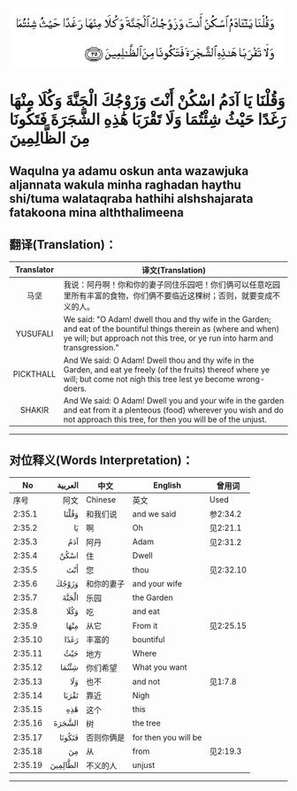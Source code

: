 ![002:035](images/002_035.gif)

#  وَقُلْنَا يَا آدَمُ اسْكُنْ أَنْتَ وَزَوْجُكَ الْجَنَّةَ وَكُلَا مِنْهَا رَغَدًا حَيْثُ شِئْتُمَا وَلَا تَقْرَبَا هَٰذِهِ الشَّجَرَةَ فَتَكُونَا مِنَ الظَّالِمِينَ 

## Waqulna ya adamu oskun anta wazawjuka aljannata wakula minha raghadan haythu shi/tuma walataqraba hathihi alshshajarata fatakoona mina alththalimeena

## 翻译(Translation)：

| Translator | 译文(Translation)                                            |
| :--------: | ------------------------------------------------------------ |
|    马坚    | 我说：阿丹啊！你和你的妻子同住乐园吧！你们俩可以任意吃园里所有丰富的食物，你们俩不要临近这棵树；否则，就要变成不义的人。 |
|  YUSUFALI  | We said: "O Adam! dwell thou and thy wife in the Garden; and eat of the bountiful things therein as (where and when) ye will; but approach not this tree, or ye run into harm and transgression." |
| PICKTHALL  | And We said: O Adam! Dwell thou and thy wife in the Garden, and eat ye freely (of the fruits) thereof where ye will; but come not nigh this tree lest ye become wrong-doers. |
|   SHAKIR   | And We said: O Adam! Dwell you and your wife in the garden and eat from it a plenteous (food) wherever you wish and do not approach this tree, for then you will be of the unjust. |

---

## 对位释义(Words Interpretation)：

| No      |  العربية | 中文       | English              | 曾用词    |
| ------- | -------: | ---------- | -------------------- | --------- |
| 序号    |     阿文 | Chinese    | 英文                 | Used      |
| 2:35.1  |    وَقُلْنَا | 和我们说   | and we said          | 参2:34.2  |
| 2:35.2  |       يَا | 啊         | Oh                   | 见2:21.1  |
| 2:35.3  |      آدَمُ | 阿丹       | Adam                 | 见2:31.2  |
| 2:35.4  |     اسْكُنْ | 住         | Dwell                |           |
| 2:35.5  |      أَنْتَ | 您         | thou                 | 见2:32.10 |
| 2:35.6  |    وَزَوْجُكَ | 和你的妻子 | and your wife        |           |
| 2:35.7  |    الْجَنَّةَ | 乐园       | the Garden           |           |
| 2:35.8  |     وَكُلَا | 吃         | and eat              |           |
| 2:35.9  |     مِنْهَا | 从它       | From it              | 见2:25.15 |
| 2:35.10 |     رَغَدًا | 丰富的     | bountiful            |           |
| 2:35.11 |      حَيْثُ | 地方       | Where                |           |
| 2:35.12 |    شِئْتُمَا | 你们希望   | What you want        |           |
| 2:35.13 |      وَلَا | 也不       | and not              | 见1:7.8   |
| 2:35.14 |    تَقْرَبَا | 靠近       | Nigh                 |           |
| 2:35.15 |      هَٰذِهِ | 这个       | this                 |           |
| 2:35.16 |   الشَّجَرَةَ | 树         | the tree             |           |
| 2:35.17 |   فَتَكُونَا | 否则你俩是 | for then you will be |           |
| 2:35.18 |       مِنَ | 从         | from                 | 见2:19.3  |
| 2:35.19 | الظَّالِمِينَ | 不义的人   | unjust               |           |

---
